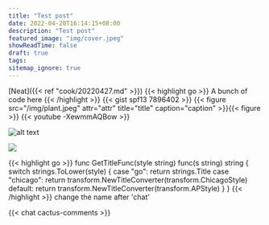 ```yaml
---
title: "Test post"
date: 2022-04-20T16:14:15+08:00
description: "Test post"
featured_image: "img/cover.jpeg"
showReadTime: false
draft: true
tags:
sitemap_ignore: true
---
```


[Neat]({{< ref "cook/20220427.md" >}})
{{< highlight go >}} A bunch of code here {{< /highlight >}}
{{< gist spf13 7896402 >}}
{{< figure src="/img/plant.jpeg" attr="attr" title="title" caption="caption" >}}{{< figure >}}
{{< youtube -XewmmAQBow >}}

![alt text](/img/plant.jpeg)

<img src="/img/plant.jpeg">

{{< highlight go >}}
func GetTitleFunc(style string) func(s string) string {
switch strings.ToLower(style) {
case "go":
return strings.Title
case "chicago":
return transform.NewTitleConverter(transform.ChicagoStyle)
default:
return transform.NewTitleConverter(transform.APStyle)
}
}
{{< /highlight >}}
change the name after 'chat'

<div>{{< chat cactus-comments >}}</div>
